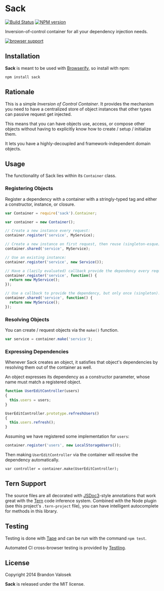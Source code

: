 # Sack

[![Build Status](https://travis-ci.org/bvalosek/sack.png?branch=master)](https://travis-ci.org/bvalosek/sack)
[![NPM version](https://badge.fury.io/js/sack.png)](http://badge.fury.io/js/sack)

Inversion-of-control container for all your dependency injection needs.

[![browser support](https://ci.testling.com/bvalosek/sack.png)](https://ci.testling.com/bvalosek/sack)

## Installation

**Sack** is meant to be used with [Browserify](http://browserify.org/), so
install with npm:

```
npm install sack
```

## Rationale

This is a simple *Inversion of Control Container*. It provides the mechanism
you need to have a centralized store of object instances that other types can
passive request get injected.

This means that you can have objects use, access, or compose other objects
without having to explicitly know how to create / setup / initialize them.

It lets you have a highly-decoupled and framework-independent domain objects.

## Usage

The functionality of Sack lies within its `Container` class.

### Registering Objects

Register a dependency with a container with a stringly-typed tag and either a
constructor, instance, or closure.

```javascript
var Container = require('sack').Container;

var container = new Container();

// Create a new instance every request:
container.register('service', MyService);

// Create a new instance on first request, then reuse (singleton-esque):
container.shared('service', MyService);

// Use an existing instance:
container.register('service', new Service());

// Have a (lazily evaluated) callback provide the dependency every request
container.register('service', function() {
  return new MyService();
});

// Use a callback to provide the dependency, but only once (singleton):
container.shared('service', function() {
  return new MyService();
});

```

### Resolving Objects

You can create / request objects via the `make()` function.

```javascript
var service = container.make('service');
```

### Expressing Dependencies

Whenever Sack creates an object, it satisfies that object's dependencies by
resolving them out of the container as well.

An object expresses its dependency as a constructor parameter, whose name must
match a registered object.

```javascript
function UserEditController(users)
{
  this.users = users;
}

UserEditController.prototype.refreshUsers()
{
  this.users.refresh();
}
```

Assuming we have registered some implementation for `users`:

```javascript
container.register('users', new LocalStorageUsers());
```

Then making `UserEditController` via the container will resolve the dependency
automatically.

```
var controller = container.make(UserEditController);
```

## Tern Support

The source files are all decorated with [JSDoc3](http://usejsdoc.org/)-style
annotations that work great with the [Tern](http://ternjs.net/) code inference
system. Combined with the Node plugin (see this project's `.tern-project`
file), you can have intelligent autocomplete for methods in this library.

## Testing

Testing is done with [Tape](http://github.com/substack/tape) and can be run
with the command `npm test`.

Automated CI cross-browser testing is provided by
[Testling](http://ci.testling.com/bvalosek/sack).


## License
Copyright 2014 Brandon Valosek

**Sack** is released under the MIT license.


